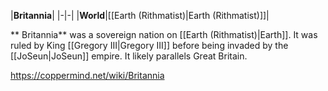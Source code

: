 |**Britannia**|
|-|-|
|**World**|[[Earth (Rithmatist)\|Earth (Rithmatist)]]|

** Britannia** was a sovereign nation on [[Earth (Rithmatist)\|Earth]].
It was ruled by King [[Gregory III\|Gregory III]] before being invaded by the [[JoSeun\|JoSeun]] empire.
It likely parallels Great Britain.



https://coppermind.net/wiki/Britannia